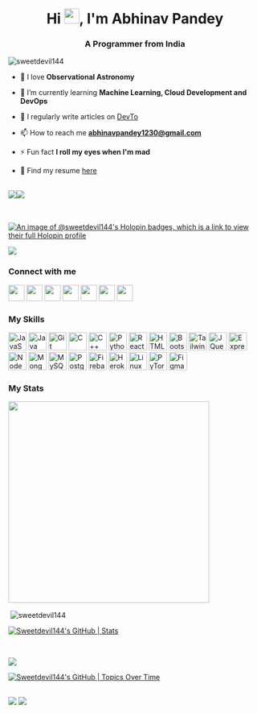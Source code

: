 <h1 align="center">Hi <img src="https://user-images.githubusercontent.com/18350557/176309783-0785949b-9127-417c-8b55-ab5a4333674e.gif" height="30px" width="30px">, I'm Abhinav Pandey</h1>
<h3 align="center">A Programmer from India</h3>

<p align="left"> <img src="https://komarev.com/ghpvc/?username=sweetdevil144&label=Profile%20views&color=0e75b6&style=flat" alt="sweetdevil144" /> </p>

- 🔭 I love **Observational Astronomy**

- 🌱 I’m currently learning **Machine Learning, Cloud Development and DevOps**

- 📝 I regularly write articles on [DevTo](http://dev.to/devrx)

- 📫 How to reach me **abhinavpandey1230@gmail.com**

- ⚡ Fun fact **I roll my eyes when I'm mad**

- 👀 Find my resume [here](https://drive.google.com/file/d/1m76FkVXuonhF38DV-fuKWgAcsbkcyu05/view?usp=sharing)

<br>
<a href="https://www.github.com/Sweetdevil144" target="_blank" rel="noreferrer"><img src="https://img.shields.io/github/followers/Sweetdevil144?logo=github&style=for-the-badge&color=10b981&labelColor=000000" /></a><a href="https://www.twitter.com/Abhinav_6996" target="_blank" rel="noreferrer"><img src="https://img.shields.io/twitter/follow/Abhinav_6996?logo=twitter&style=for-the-badge&color=10b981&labelColor=000000" /></a>
<br><br><br>

[![An image of @sweetdevil144's Holopin badges, which is a link to view their full Holopin profile](https://holopin.me/sweetdevil144)](https://holopin.io/@sweetdevil144)


<p align="left"> <img src="https://github-profile-trophy.vercel.app/?username=Sweetdevil144&theme=gitdimmed"></a> </p>

### Connect with me
<p align="left"> <a href="https://www.dev.to/sweetdevil144" target="_blank" rel="noreferrer"><img src="https://raw.githubusercontent.com/danielcranney/readme-generator/main/public/icons/socials/devdotto-dark.svg" width="32" height="32" /></a> <a href="https://www.github.com/Sweetdevil144" target="_blank" rel="noreferrer"><img src="https://raw.githubusercontent.com/danielcranney/readme-generator/main/public/icons/socials/github-dark.svg" width="32" height="32" /></a> <a href="https://b1o5.hashnode.dev" target="_blank" rel="noreferrer"><img src="https://raw.githubusercontent.com/danielcranney/readme-generator/main/public/icons/socials/hashnode.svg" width="32" height="32" /></a> <a href="http://www.instagram.com/abhinav_pandey_1230" target="_blank" rel="noreferrer"><img src="https://raw.githubusercontent.com/danielcranney/readme-generator/main/public/icons/socials/instagram.svg" width="32" height="32" /></a> <a href="https://www.linkedin.com/in/abhinav-pandey-441504252/" target="_blank" rel="noreferrer"><img src="https://raw.githubusercontent.com/danielcranney/readme-generator/main/public/icons/socials/linkedin.svg" width="32" height="32" /></a> <a href="https://www.stackoverflow.com/users/20455850/abhinav-pandey" target="_blank" rel="noreferrer"><img src="https://raw.githubusercontent.com/danielcranney/readme-generator/main/public/icons/socials/stackoverflow.svg" width="32" height="32" /></a> <a href="https://www.twitter.com/Abhinav_6996" target="_blank" rel="noreferrer"><img src="https://raw.githubusercontent.com/danielcranney/readme-generator/main/public/icons/socials/twitter.svg" width="32" height="32" /></a></p>

### My Skills
<p align="left"> <a href="https://developer.mozilla.org/en-US/docs/Web/JavaScript" target="_blank" rel="noreferrer"><img src="https://raw.githubusercontent.com/danielcranney/readme-generator/main/public/icons/skills/javascript-colored.svg" width="36" height="36" alt="JavaScript" /></a> <a href="https://www.oracle.com/java/" target="_blank" rel="noreferrer"><img src="https://raw.githubusercontent.com/danielcranney/readme-generator/main/public/icons/skills/java-colored.svg" width="36" height="36" alt="Java" /></a> <a href="https://git-scm.com/" target="_blank" rel="noreferrer"><img src="https://raw.githubusercontent.com/danielcranney/readme-generator/main/public/icons/skills/git-colored.svg" width="36" height="36" alt="Git" /></a> <a href="https://docs.microsoft.com/en-us/cpp/?view=msvc-170" target="_blank" rel="noreferrer"><img src="https://raw.githubusercontent.com/danielcranney/readme-generator/main/public/icons/skills/c-colored.svg" width="36" height="36" alt="C" /></a> <a href="https://docs.microsoft.com/en-us/cpp/?view=msvc-170" target="_blank" rel="noreferrer"><img src="https://raw.githubusercontent.com/danielcranney/readme-generator/main/public/icons/skills/cplusplus-colored.svg" width="36" height="36" alt="C++" /></a> <a href="https://www.python.org/" target="_blank" rel="noreferrer"><img src="https://raw.githubusercontent.com/danielcranney/readme-generator/main/public/icons/skills/python-colored.svg" width="36" height="36" alt="Python" /></a> <a href="https://reactjs.org/" target="_blank" rel="noreferrer"><img src="https://raw.githubusercontent.com/danielcranney/readme-generator/main/public/icons/skills/react-colored.svg" width="36" height="36" alt="React" /></a> <a href="https://developer.mozilla.org/en-US/docs/Glossary/HTML5" target="_blank" rel="noreferrer"><img src="https://raw.githubusercontent.com/danielcranney/readme-generator/main/public/icons/skills/html5-colored.svg" width="36" height="36" alt="HTML5" /></a> <a href="https://getbootstrap.com/" target="_blank" rel="noreferrer"><img src="https://raw.githubusercontent.com/danielcranney/readme-generator/main/public/icons/skills/bootstrap-colored.svg" width="36" height="36" alt="Bootstrap" /></a> <a href="https://tailwindcss.com/" target="_blank" rel="noreferrer"><img src="https://raw.githubusercontent.com/danielcranney/readme-generator/main/public/icons/skills/tailwindcss-colored.svg" width="36" height="36" alt="TailwindCSS" /></a> <a href="https://jquery.com/" target="_blank" rel="noreferrer"><img src="https://raw.githubusercontent.com/danielcranney/readme-generator/main/public/icons/skills/jquery-colored.svg" width="36" height="36" alt="JQuery" /></a> <a href="https://expressjs.com/" target="_blank" rel="noreferrer"><img src="https://raw.githubusercontent.com/danielcranney/readme-generator/main/public/icons/skills/express-colored-dark.svg" width="36" height="36" alt="Express" /></a> <a href="https://nodejs.org/en/" target="_blank" rel="noreferrer"><img src="https://raw.githubusercontent.com/danielcranney/readme-generator/main/public/icons/skills/nodejs-colored.svg" width="36" height="36" alt="NodeJS" /></a> <a href="https://www.mongodb.com/" target="_blank" rel="noreferrer"><img src="https://raw.githubusercontent.com/danielcranney/readme-generator/main/public/icons/skills/mongodb-colored.svg" width="36" height="36" alt="MongoDB" /></a> <a href="https://www.mysql.com/" target="_blank" rel="noreferrer"><img src="https://raw.githubusercontent.com/danielcranney/readme-generator/main/public/icons/skills/mysql-colored.svg" width="36" height="36" alt="MySQL" /></a> <a href="https://www.postgresql.org/" target="_blank" rel="noreferrer"><img src="https://raw.githubusercontent.com/danielcranney/readme-generator/main/public/icons/skills/postgresql-colored.svg" width="36" height="36" alt="PostgreSQL" /></a> <a href="https://firebase.google.com/" target="_blank" rel="noreferrer"><img src="https://raw.githubusercontent.com/danielcranney/readme-generator/main/public/icons/skills/firebase-colored.svg" width="36" height="36" alt="Firebase" /></a> <a href="https://www.heroku.com/" target="_blank" rel="noreferrer"><img src="https://raw.githubusercontent.com/danielcranney/readme-generator/main/public/icons/skills/heroku-colored.svg" width="36" height="36" alt="Heroku" /></a> <a href="https://www.linux.org" target="_blank" rel="noreferrer"><img src="https://raw.githubusercontent.com/danielcranney/readme-generator/main/public/icons/skills/linux-colored.svg" width="36" height="36" alt="Linux" /></a> <a href="https://pytorch.org/" target="_blank" rel="noreferrer"><img src="https://raw.githubusercontent.com/danielcranney/readme-generator/main/public/icons/skills/pytorch-colored.svg" width="36" height="36" alt="PyTorch" /></a> <a href="https://www.figma.com/" target="_blank" rel="noreferrer"><img src="https://raw.githubusercontent.com/danielcranney/readme-generator/main/public/icons/skills/figma-colored.svg" width="36" height="36" alt="Figma" /></a> </p>

### My Stats
<p><img src="https://github-readme-stats.vercel.app/api/top-langs?username=Sweetdevil144&layout=pie&theme=react&langs_count=10" width="400"/></p>


<p>&nbsp;<img align="center" src="https://github-readme-stats-sigma-five.vercel.app/api?username=sweetdevil144&show_icons=true&locale=en&theme=react" alt="sweetdevil144" /></p>

[![Sweetdevil144's GitHub | Stats](https://stats.quira.sh/Sweetdevil144/github?theme=dark)](https://quira.sh?utm_source=widgets&utm_campaign=Sweetdevil144)

<br>

<a href="http://www.github.com/Sweetdevil144"><img src="https://github-readme-streak-stats.herokuapp.com/?user=Sweetdevil144&theme=react" /></a>

[![Sweetdevil144's GitHub | Topics Over Time](https://stats.quira.sh/Sweetdevil144/topics-over-time?theme=dark)](https://quira.sh?utm_source=widgets&utm_campaign=Sweetdevil144)

<br>

<img src="https://github-profile-summary-cards.vercel.app/api/cards/profile-details?username=Sweetdevil144&theme=react">
<img src="https://github-readme-activity-graph.vercel.app/graph?username=Sweetdevil144&theme=react">
